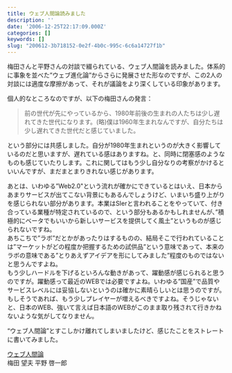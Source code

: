 ```yaml
---
title: ウェブ人間論読みました
description: ''
date: '2006-12-25T22:17:09.000Z'
categories: []
keywords: []
slug: "200612-3b718152-0e2f-4b0c-995c-6c6a14727f1b"
---
```

梅田さんと平野さんの対談で綴られている、ウェブ人間論を読みました。体系的に事象を並べた”ウェブ進化論”からさらに発展させた形なのですが、この2人の対談には適度な摩擦があって、それが議論をより深くしている印象があります。

個人的なところなのですが、以下の梅田さんの発言：

> 前の世代が先にやっているから、1980年前後の生まれの人たちは少し遅れてきた世代になります。(略)僕は1960年生まれなんですが、自分たちは少し遅れてきた世代だと感じていました。

という部分には共感しました。自分が1980年生まれというのが大きく影響しているのだと思いますが、遅れている感はありますね。と、同時に閉塞感のようなものも感じていたりします。これに関してはもう少し自分なりの考察がかけるといいんですが、まだまとまりきれない感じがあります。

あとは、いわゆる”Web2.0"という流れが確かにできているとはいえ、日本からあまりサービスが出てこない背景にもあるんでしょうけど、いまいち盛り上がりを感じられない部分があります。本業はSIerと言われることをやっていて、付き合っている業種が特定されているので、という部分もあるかもしれませんが、”積極的にベータでもいいから新しいサービスを提供してく風土”というものが感じられないですね。  
あちこちで”ラボ”だとかがあったりはするものの、結局そこで行われていることは”マーケットがどの程度か把握するための試供品”という意味であって、本来のラボの意味である”とりあえずアイデアを形にしてみました”程度のものではないと思うんですよね。  
もう少しハードルを下げるといろんな動きがあって、躍動感が感じられると思うのですが。躍動感って最近のWEBでは必要ですよね。いわゆる”国産”で品質やサービスレベルには妥協しないというのは確かに素晴らしいとは思うのですが。もしそうであれば、もう少しプレイヤーが増えるべきですよね。そうじゃないと、日本のWEB、強いて言えば日本語のWEBがこのまま取り残されて行きかねないような気がしてなりません。

“ウェブ人間論”とすこしかけ離れてしまいましたけど、感じたことをストレートに書いてみました。

[ウェブ人間論](http://www.amazon.co.jp/exec/obidos/ASIN/4106101939/mrchildrenonl-22/)  
梅田 望夫 平野 啓一郎